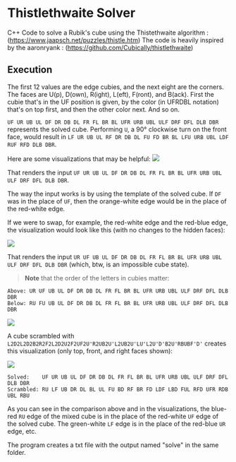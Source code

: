 ﻿# Thistlethwaite Solver


C++ Code to solve a Rubik's cube using the Thistethwaite algorithm : (https://www.jaapsch.net/puzzles/thistle.htm)
The code is heavily inspired by the aaronryank : (https://github.com/Cubically/thistlethwaite)


## Execution

The first 12 values are the edge cubies, and the next eight are the corners. The faces are U(p), D(own), R(ight), L(eft), F(ront), and B(ack). First the cubie that's in the UF position is given, by the color (in UFRDBL notation) that's on top first, and then the other color next. And so on.

`UF UR UB UL DF DR DB DL FR FL BR BL UFR URB UBL ULF DRF DFL DLB DBR`  represents the solved cube. Performing  `U`, a 90° clockwise turn on the front face, would result in  `LF UR UB UL RF DR DB DL FU FD BR BL LFU URB UBL LDF RUF RFD DLB DBR`.


Here are some visualizations that may be helpful:
![](https://i.stack.imgur.com/bU5Nc.png)

That renders the input  `UF UR UB UL DF DR DB DL FR FL BR BL UFR URB UBL ULF DRF DFL DLB DBR`.

The way the input works is by using the template of the solved cube. If  `DF`  was in the place of  `UF`, then the orange-white edge would be in the place of the red-white edge.

If we were to swap, for example, the red-white edge and the red-blue edge, the visualization would look like this (with no changes to the hidden faces):

![](https://i.stack.imgur.com/pdndD.png)

That renders the input `UR UF UB UL DF DR DB DL FR FL BR BL UFR URB UBL ULF DRF DFL DLB DBR` (which, btw, is an impossible cube state). 
>**Note** that the order of the letters in cubies matter:


```
Above: UR UF UB UL DF DR DB DL FR FL BR BL UFR URB UBL ULF DRF DFL DLB DBR
Below: RU FU UB UL DF DR DB DL FR FL BR BL UFR URB UBL ULF DRF DFL DLB DBR
```
![](https://i.stack.imgur.com/mQF50.png)


A cube scrambled with  `L2D2L2D2B2R2F2L2D2U2F2UF2U'R2UB2U'L2UB2U'LU'L2U'D'B2U'RBUBF'D'`  creates this visualization (only top, front, and right faces shown):

![](https://i.stack.imgur.com/X8S81.png)

```
Solved:    UF UR UB UL DF DR DB DL FR FL BR BL UFR URB UBL ULF DRF DFL DLB DBR
Scrambled: RU LF UB DR DL BL UL FU BD RF BR FD LDF LBD FUL RFD UFR RDB UBL RBU
```
As you can see in the comparison above and in the visualizations, the blue-red `RU` edge of the mixed cube is in the place of the red-white `UF` edge of the solved cube. The green-white `LF` edge is in the place of the red-blue `UR` edge, etc.

The program creates a txt file with the output named "solve" in the same folder.


